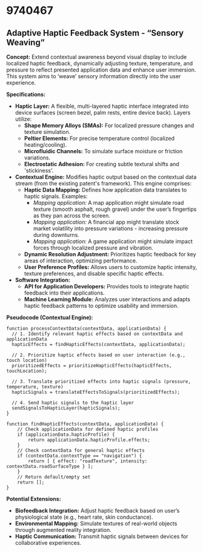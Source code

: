 # 9740467

## Adaptive Haptic Feedback System - “Sensory Weaving”

**Concept:** Extend contextual awareness beyond visual display to include localized haptic feedback, dynamically adjusting texture, temperature, and pressure to reflect presented application data and enhance user immersion. This system aims to ‘weave’ sensory information directly into the user experience.

**Specifications:**

*   **Haptic Layer:** A flexible, multi-layered haptic interface integrated into device surfaces (screen bezel, palm rests, entire device back). Layers utilize:
    *   **Shape Memory Alloys (SMAs):** For localized pressure changes and texture simulation.
    *   **Peltier Elements:** For precise temperature control (localized heating/cooling).
    *   **Microfluidic Channels:** To simulate surface moisture or friction variations.
    *   **Electrostatic Adhesion:** For creating subtle textural shifts and 'stickiness'.
*   **Contextual Engine:** Modifies haptic output based on the contextual data stream (from the existing patent's framework).  This engine comprises:
    *   **Haptic Data Mapping:** Defines how application data translates to haptic signals.  Examples:
        *   *Mapping application:*  A map application might simulate road texture (smooth asphalt, rough gravel) under the user’s fingertips as they pan across the screen.
        *   *Mapping application:* A financial app might translate stock market volatility into pressure variations - increasing pressure during downturns.
        *   *Mapping application:* A game application might simulate impact forces through localized pressure and vibration.
    *   **Dynamic Resolution Adjustment:** Prioritizes haptic feedback for key areas of interaction, optimizing performance.
    *   **User Preference Profiles:**  Allows users to customize haptic intensity, texture preferences, and disable specific haptic effects.
*   **Software Integration:**
    *   **API for Application Developers:**  Provides tools to integrate haptic feedback into their applications.
    *   **Machine Learning Module:**  Analyzes user interactions and adapts haptic feedback patterns to optimize usability and immersion.

**Pseudocode (Contextual Engine):**

```
function processContextData(contextData, applicationData) {
  // 1. Identify relevant haptic effects based on contextData and applicationData
  hapticEffects = findHapticEffects(contextData, applicationData);

  // 2. Prioritize haptic effects based on user interaction (e.g., touch location)
  prioritizedEffects = prioritizeHapticEffects(hapticEffects, touchLocation);

  // 3. Translate prioritized effects into haptic signals (pressure, temperature, texture)
  hapticSignals = translateEffectsToSignals(prioritizedEffects);

  // 4. Send haptic signals to the haptic layer
  sendSignalsToHapticLayer(hapticSignals);
}

function findHapticEffects(contextData, applicationData) {
    // Check applicationData for defined haptic profiles
    if (applicationData.hapticProfile) {
        return applicationData.hapticProfile.effects;
    }
    // Check contextData for general haptic effects
    if (contextData.contextType == "navigation") {
        return [ { effect: "roadTexture", intensity: contextData.roadSurfaceType } ];
    }
    // Return default/empty set
    return [];
}
```

**Potential Extensions:**

*   **Biofeedback Integration:** Adjust haptic feedback based on user’s physiological state (e.g., heart rate, skin conductance).
*   **Environmental Mapping:** Simulate textures of real-world objects through augmented reality integration.
*   **Haptic Communication:** Transmit haptic signals between devices for collaborative experiences.
